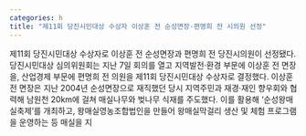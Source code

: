 ```yaml
---
categories: h
title: "제11회 당진시민대상 수상자 이상훈 전 순성면장·편명희 전 시의원 선정"
---
```

제11회 당진시민대상 수상자로 이상훈 전 순성면장과 편명희 전 당진시의원이 선정됐다. 당진시민대상 심의위원회는 지난 7일 회의를 열고 지역발전·환경 부문에 이상훈 전 면장을, 산업경제 부문에 편명희 전 의원을 제11회 당진시민대상 수상자로 결정했다. 이상훈 전 면장은 지난 2004년 순성면장으로 재직했던 당시 지역주민과 재경·재인 향우회와 협력해 남원천 20km에 걸쳐 매실나무와 벚나무 식재를 주도했다. 이를 활용해 ‘순성왕매실축제’를 개최하고, 왕매실영농조합법인을 만들어 왕매실막걸리 생산 및 체험 프로그램을 운영하는 등 매실을 지